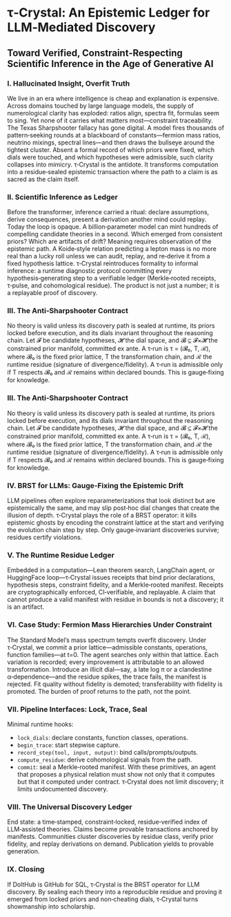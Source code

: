 # τ‑Crystal: An Epistemic Ledger for LLM‑Mediated Discovery
## Toward Verified, Constraint‑Respecting Scientific Inference in the Age of Generative AI

### I. Hallucinated Insight, Overfit Truth
We live in an era where intelligence is cheap and explanation is expensive. Across domains touched by large language models, the supply of numerological clarity has exploded: ratios align, spectra fit, formulas seem to sing. Yet none of it carries what matters most—constraint traceability. The Texas Sharpshooter fallacy has gone digital. A model fires thousands of pattern‑seeking rounds at a blackboard of constants—fermion mass ratios, neutrino mixings, spectral lines—and then draws the bullseye around the tightest cluster. Absent a formal record of which priors were fixed, which dials were touched, and which hypotheses were admissible, such clarity collapses into mimicry. τ‑Crystal is the antidote. It transforms computation into a residue‑sealed epistemic transaction where the path to a claim is as sacred as the claim itself.

### II. Scientific Inference as Ledger
Before the transformer, inference carried a ritual: declare assumptions, derive consequences, present a derivation another mind could replay. Today the loop is opaque. A billion‑parameter model can mint hundreds of compelling candidate theories in a second. Which emerged from consistent priors? Which are artifacts of drift? Meaning requires observation of the epistemic path. A Koide‑style relation predicting a lepton mass is no more real than a lucky roll unless we can audit, replay, and re‑derive it from a fixed hypothesis lattice. τ‑Crystal reintroduces formality to informal inference: a runtime diagnostic protocol committing every hypothesis‑generating step to a verifiable ledger (Merkle‑rooted receipts, τ‑pulse, and cohomological residue). The product is not just a number; it is a replayable proof of discovery.

### III. The Anti‑Sharpshooter Contract
No theory is valid unless its discovery path is sealed at runtime, its priors locked before execution, and its dials invariant throughout the reasoning chain. Let 𝓕 be candidate hypotheses, 𝓗 the dial space, and 𝓑 ⊆ 𝓕×𝓗 the constrained prior manifold, committed ex ante. A τ‑run is τ = (𝓑₀, T, ℛ), where 𝓑₀ is the fixed prior lattice, T the transformation chain, and ℛ the runtime residue (signature of divergence/fidelity). A τ‑run is admissible only if T respects 𝓑₀ and ℛ remains within declared bounds. This is gauge‑fixing for knowledge.

### III. The Anti‑Sharpshooter Contract
No theory is valid unless its discovery path is sealed at runtime, its priors locked before execution, and its dials invariant throughout the reasoning chain. Let 𝓕 be candidate hypotheses, 𝓗 the dial space, and 𝓑 ⊆ 𝓕×𝓗 the constrained prior manifold, committed ex ante. A τ‑run is τ = (𝓑₀, T, ℛ), where 𝓑₀ is the fixed prior lattice, T the transformation chain, and ℛ the runtime residue (signature of divergence/fidelity). A τ‑run is admissible only if T respects 𝓑₀ and ℛ remains within declared bounds. This is gauge‑fixing for knowledge.

### IV. BRST for LLMs: Gauge‑Fixing the Epistemic Drift
LLM pipelines often explore reparameterizations that look distinct but are epistemically the same, and may slip post‑hoc dial changes that create the illusion of depth. τ‑Crystal plays the role of a BRST operator: it kills epistemic ghosts by encoding the constraint lattice at the start and verifying the evolution chain step by step. Only gauge‑invariant discoveries survive; residues certify violations.

### V. The Runtime Residue Ledger
Embedded in a computation—Lean theorem search, LangChain agent, or HuggingFace loop—τ‑Crystal issues receipts that bind prior declarations, hypothesis steps, constraint fidelity, and a Merkle‑rooted manifest. Receipts are cryptographically enforced, CI‑verifiable, and replayable. A claim that cannot produce a valid manifest with residue in bounds is not a discovery; it is an artifact.

### VI. Case Study: Fermion Mass Hierarchies Under Constraint
The Standard Model’s mass spectrum tempts overfit discovery. Under τ‑Crystal, we commit a prior lattice—admissible constants, operations, function families—at t=0. The agent searches only within that lattice. Each variation is recorded; every improvement is attributable to an allowed transformation. Introduce an illicit dial—say, a late log π or a clandestine α‑dependence—and the residue spikes, the trace fails, the manifest is rejected. Fit quality without fidelity is demoted; transferability with fidelity is promoted. The burden of proof returns to the path, not the point.

### VII. Pipeline Interfaces: Lock, Trace, Seal
Minimal runtime hooks:
- `lock_dials`: declare constants, function classes, operations.
- `begin_trace`: start stepwise capture.
- `record_step(tool, input, output)`: bind calls/prompts/outputs.
- `compute_residue`: derive cohomological signals from the path.
- `commit`: seal a Merkle‑rooted manifest.
With these primitives, an agent that proposes a physical relation must show not only that it computes but that it computed under contract. τ‑Crystal does not limit discovery; it limits undocumented discovery.

### VIII. The Universal Discovery Ledger
End state: a time‑stamped, constraint‑locked, residue‑verified index of LLM‑assisted theories. Claims become provable transactions anchored by manifests. Communities cluster discoveries by residue class, verify prior fidelity, and replay derivations on demand. Publication yields to provable generation.

### IX. Closing
If DoltHub is GitHub for SQL, τ‑Crystal is the BRST operator for LLM discovery. By sealing each theory into a reproducible residue and proving it emerged from locked priors and non‑cheating dials, τ‑Crystal turns showmanship into scholarship.
